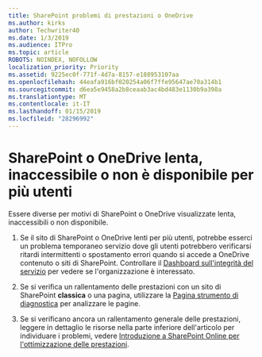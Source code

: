```yaml
---
title: SharePoint problemi di prestazioni o OneDrive
ms.author: kirks
author: Techwriter40
ms.date: 1/3/2019
ms.audience: ITPro
ms.topic: article
ROBOTS: NOINDEX, NOFOLLOW
localization_priority: Priority
ms.assetid: 9225ec0f-771f-4d7a-8157-e188953107aa
ms.openlocfilehash: 44eafa916bf020254a06f7ffe95647ae70a314b1
ms.sourcegitcommit: d6ea5e9458a2b8ceaab3ac4bd483e1130b9a398a
ms.translationtype: MT
ms.contentlocale: it-IT
ms.lasthandoff: 01/15/2019
ms.locfileid: "28296992"
---
```

# <a name="sharepoint-or-onedrive-slow-inaccessible-or-unavailable-for-multiple-users"></a>SharePoint o OneDrive lenta, inaccessibile o non è disponibile per più utenti

Essere diverse per motivi di SharePoint o OneDrive visualizzate lenta, inaccessibili o non disponibile. 
  
1. Se il sito di SharePoint o OneDrive lenti per più utenti, potrebbe esserci un problema temporaneo servizio dove gli utenti potrebbero verificarsi ritardi intermittenti o spostamento errori quando si accede a OneDrive contenuto o siti di SharePoint. Controllare il [Dashboard sull'integrità del servizio](https://admin.microsoft.com/AdminPortal/Home#/servicehealth) per vedere se l'organizzazione è interessato. 
  
2. Se si verifica un rallentamento delle prestazioni con un sito di SharePoint **classica** o una pagina, utilizzare la [Pagina strumento di diagnostica](https://aka.ms/perftool) per analizzare le pagine. 
  
3. Se si verificano ancora un rallentamento generale delle prestazioni, leggere in dettaglio le risorse nella parte inferiore dell'articolo per individuare i problemi, vedere [Introduzione a SharePoint Online per l'ottimizzazione delle prestazioni](https://go.microsoft.com/fwlink/?linkid=2024334).
  


